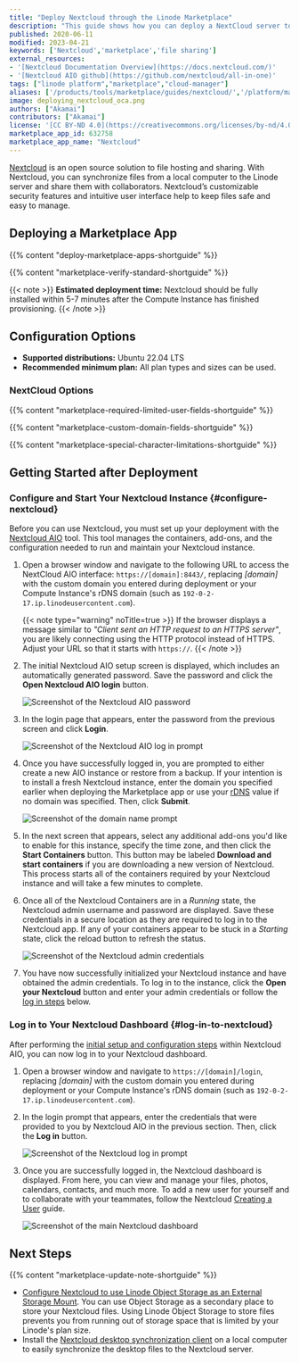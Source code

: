 ```yaml
---
title: "Deploy Nextcloud through the Linode Marketplace"
description: "This guide shows how you can deploy a NextCloud server to store important documents, images, and more in one location by using the NextCloud Marketplace App."
published: 2020-06-11
modified: 2023-04-21
keywords: ['Nextcloud','marketplace','file sharing']
external_resources:
- '[Nextcloud Documentation Overview](https://docs.nextcloud.com/)'
- '[Nextcloud AIO github](https://github.com/nextcloud/all-in-one)'
tags: ["linode platform","marketplace","cloud-manager"]
aliases: ['/products/tools/marketplace/guides/nextcloud/','/platform/marketplace/how-to-deploy-nextcloud-with-marketplace-apps/', '/platform/one-click/how-to-deploy-nextcloud-with-one-click-apps/','/guides/how-to-deploy-nextcloud-with-one-click-apps/','/guides/how-to-deploy-nextcloud-with-marketplace-apps/','/guides/nextcloud-marketplace-app/']
image: deploying_nextcloud_oca.png
authors: ["Akamai"]
contributors: ["Akamai"]
license: '[CC BY-ND 4.0](https://creativecommons.org/licenses/by-nd/4.0)'
marketplace_app_id: 632758
marketplace_app_name: "Nextcloud"
---
```


[Nextcloud](https://nextcloud.com/) is an open source solution to file hosting and sharing. With Nextcloud, you can synchronize files from a local computer to the Linode server and share them with collaborators. Nextcloud’s customizable security features and intuitive user interface help to keep files safe and easy to manage.

## Deploying a Marketplace App

{{% content "deploy-marketplace-apps-shortguide" %}}

{{% content "marketplace-verify-standard-shortguide" %}}

{{< note >}}
**Estimated deployment time:** Nextcloud should be fully installed within 5-7 minutes after the Compute Instance has finished provisioning.
{{< /note >}}

## Configuration Options

- **Supported distributions:** Ubuntu 22.04 LTS
- **Recommended minimum plan:** All plan types and sizes can be used.

### NextCloud Options

{{% content "marketplace-required-limited-user-fields-shortguide" %}}

{{% content "marketplace-custom-domain-fields-shortguide" %}}

{{% content "marketplace-special-character-limitations-shortguide" %}}

## Getting Started after Deployment

### Configure and Start Your Nextcloud Instance {#configure-nextcloud}

Before you can use Nextcloud, you must set up your deployment with the [Nextcloud AIO](https://github.com/nextcloud/all-in-one) tool. This tool manages the containers, add-ons, and the configuration needed to run and maintain your Nextcloud instance.

1. Open a browser window and navigate to the following URL to access the NextCloud AIO interface: `https://[domain]:8443/`, replacing *[domain]* with the custom domain you entered during deployment or your Compute Instance's rDNS domain (such as `192-0-2-17.ip.linodeusercontent.com`).

    {{< note type="warning" noTitle=true >}}
    If the browser displays a message similar to *"Client sent an HTTP request to an HTTPS server"*, you are likely connecting using the HTTP protocol instead of HTTPS. Adjust your URL so that it starts with `https://`.
    {{< /note >}}

1. The initial Nextcloud AIO setup screen is displayed, which includes an automatically generated password. Save the password and click the **Open Nextcloud AIO login** button.

    ![Screenshot of the Nextcloud AIO password](nextcloud-aio-setup.png)

1. In the login page that appears, enter the password from the previous screen and click **Login**.

    ![Screenshot of the Nextcloud AIO log in prompt](nextcloud-aio-login.png)

1. Once you have successfully logged in, you are prompted to either create a new AIO instance or restore from a backup. If your intention is to install a fresh Nextcloud instance, enter the domain you specified earlier when deploying the Marketplace app or use your [rDNS](/docs/products/compute/compute-instances/guides/manage-ip-addresses/#viewing-ip-addresses) value if no domain was specified. Then, click **Submit**.

    ![Screenshot of the domain name prompt](nextcloud-aio-new.png)

1. In the next screen that appears, select any additional add-ons you'd like to enable for this instance, specify the time zone, and then click the **Start Containers** button. This button may be labeled **Download and start containers** if you are downloading a new version of Nextcloud. This process starts all of the containers required by your Nextcloud instance and will take a few minutes to complete.

1. Once all of the Nextcloud Containers are in a *Running* state, the Nextcloud admin username and password are displayed. Save these credentials in a secure location as they are required to log in to the Nextcloud app. If any of your containers appear to be stuck in a *Starting* state, click the reload button to refresh the status.

    ![Screenshot of the Nextcloud admin credentials](nextcloud-containers-running.png)

1. You have now successfully initialized your Nextcloud instance and have obtained the admin credentials. To log in to the instance, click the **Open your Nextcloud** button and enter your admin credentials or follow the [log in steps](#log-in-to-nextcloud) below.

### Log in to Your Nextcloud Dashboard {#log-in-to-nextcloud}

After performing the [initial setup and configuration steps](#configure-nextcloud) within Nextcloud AIO, you can now log in to your Nextcloud dashboard.

1. Open a browser window and navigate to `https://[domain]/login`, replacing *[domain]* with the custom domain you entered during deployment or your Compute Instance's rDNS domain (such as `192-0-2-17.ip.linodeusercontent.com`).

1. In the login prompt that appears, enter the credentials that were provided to you by Nextcloud AIO in the previous section. Then, click the **Log in** button.

    ![Screenshot of the Nextcloud log in prompt](nextcloud-login.png)

1. Once you are successfully logged in, the Nextcloud dashboard is displayed. From here, you can view and manage your files, photos, calendars, contacts, and much more. To add a new user for yourself and to collaborate with your teammates, follow the Nextcloud [Creating a User](https://docs.nextcloud.com/server/latest/admin_manual/configuration_user/user_configuration.html#creating-a-new-user) guide.

    ![Screenshot of the main Nextcloud dashboard](nextcloud-dashboard.png)

## Next Steps

{{% content "marketplace-update-note-shortguide" %}}

- [Configure Nextcloud to use Linode Object Storage as an External Storage Mount](/docs/guides/how-to-configure-nextcloud-to-use-linode-object-storage-as-an-external-storage-mount/).  You can use Object Storage as a secondary place to store your Nextcloud files. Using Linode Object Storage to store files prevents you from running out of storage space that is limited by your Linode's plan size.
- Install the [Nextcloud desktop synchronization client](https://docs.nextcloud.com/desktop/2.3/installing.html) on a local computer to easily synchronize the desktop files to the Nextcloud server.